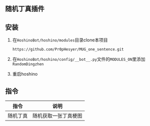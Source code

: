 ## 随机丁真插件

## 安装
1. 在`HoshinoBot/hoshino/modules`目录clone本项目 
   
   ```
   https://github.com/Pr0pHesyer/MUG_one_sentence.git
   ```
2. 在`HoshinoBot/hoshino/config/__bot__.py`文件的`MODULES_ON`里添加`RandomDingzhen`
3. 重启hoshino

## 指令

| 指令               | 说明                  |
| ---------------- | ------------------- |
| 随机丁真 | 随机获取一张丁真梗图 |
